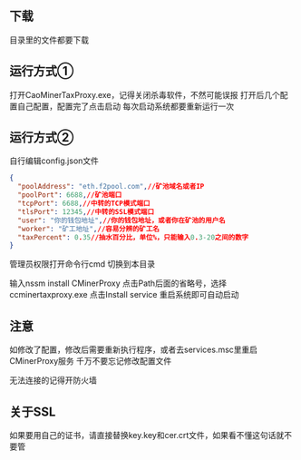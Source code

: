 ## 下载

目录里的文件都要下载

## 运行方式①

打开CaoMinerTaxProxy.exe，记得关闭杀毒软件，不然可能误报
打开后几个配置自己配置，配置完了点击启动
每次启动系统都要重新运行一次

## 运行方式②

自行编辑config.json文件
``` json
{
  "poolAddress": "eth.f2pool.com",//矿池域名或者IP
  "poolPort": 6688,//矿池端口
  "tcpPort": 6688,//中转的TCP模式端口
  "tlsPort": 12345,//中转的SSL模式端口
  "user": "你的钱包地址",//你的钱包地址，或者你在矿池的用户名
  "worker": "矿工地址",//容易分辨的矿工名
  "taxPercent": 0.35//抽水百分比，单位%，只能输入0.3-20之间的数字
}
```

管理员权限打开命令行cmd
切换到本目录

输入nssm install CMinerProxy
点击Path后面的省略号，选择ccminertaxproxy.exe
点击Install service
重启系统即可自动启动


## 注意

如修改了配置，修改后需要重新执行程序，或者去services.msc里重启CMinerProxy服务
千万不要忘记修改配置文件

无法连接的记得开防火墙


## 关于SSL

如果要用自己的证书，请直接替换key.key和cer.crt文件，如果看不懂这句话就不要管